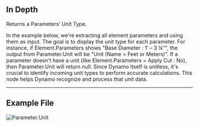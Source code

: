 ## In Depth

Returns a Parameters’ Unit Type.

In the example below, we're extracting all element parameters and using them as input. The goal is to display the unit type for each parameter.
For instance, if Element.Parameters shows "Base Diameter : 1’ – 3 ¼”", the output from Parameter.Unit will be "Unit (Name = Feet or Meters)".
If a parameter doesn't have a unit (like Element.Parameters = Apply Cut : No), then Parameter.Unit will return null.
Since Dynamo itself is unitless, it's crucial to identify incoming unit types to perform accurate calculations. This node helps Dynamo recognize and process that unit data.

___
## Example File

![Parameter.Unit](./Revit.Elements.Parameter.Unit_img.jpg)
